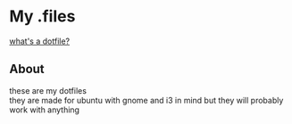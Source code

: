# My .files

[what's a dotfile?](https://wiki.archlinux.org/title/Dotfiles)

## About
these are my dotfiles\
they are made for ubuntu with gnome and i3 in mind but they will probably work with anything  

